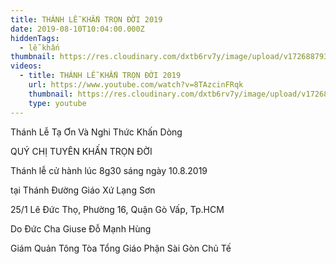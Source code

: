 ```yaml
---
title: THÁNH LỄ KHẤN TRỌN ĐỜI 2019
date: 2019-08-10T10:04:00.000Z
hiddenTags:
  - lễ khấn
thumbnail: https://res.cloudinary.com/dxtb6rv7y/image/upload/v1726887932/khan_dong_2019_fzjehq.jpg
videos:
  - title: THÁNH LỄ KHẤN TRỌN ĐỜI 2019
    url: https://www.youtube.com/watch?v=8TAzcinFRqk
    thumbnail: https://res.cloudinary.com/dxtb6rv7y/image/upload/v1726887932/khan_dong_2019_fzjehq.jpg
    type: youtube
---
```

Thánh Lễ Tạ Ơn Và Nghi Thức Khấn Dòng

QUÝ CHỊ TUYÊN KHẤN TRỌN ĐỜI

Thánh lễ cử hành lúc 8g30 sáng ngày 10.8.2019

tại Thánh Đường Giáo Xứ Lạng Sơn

25/1 Lê Đức Thọ, Phường 16, Quận Gò Vấp, Tp.HCM

Do Đức Cha Giuse Đỗ Mạnh Hùng

Giám Quản Tông Tòa Tổng Giáo Phận Sài Gòn Chủ Tế
